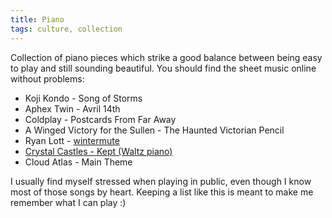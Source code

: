 ```yaml
---
title: Piano
tags: culture, collection
---
```


Collection of piano pieces which strike a good balance between being easy to
play and still sounding beautiful. You should find the sheet music online
without problems:

- Koji Kondo - Song of Storms
- Aphex Twin - Avril 14th
- Coldplay - Postcards From Far Away
- A Winged Victory for the Sullen - The Haunted Victorian Pencil
- Ryan Lott - [wintermute](https://github.com/Wint3rmute/Wintermute/blob/master/wintermute.pdf)
- [Crystal Castles - Kept (Waltz piano)](https://youtu.be/KpF1RzgSl0c?si=N408_VsEI4eERzzO)
- Cloud Atlas - Main Theme

I usually find myself stressed when playing in public, even
though I know most of those songs by heart. Keeping a list like this is meant
to make me remember what I can play :)

